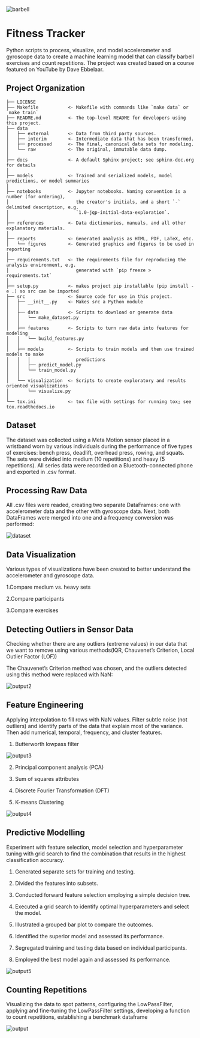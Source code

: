![barbell](https://github.com/kacperpodgorski00/tracking_barbell_exercises/assets/73601611/a22db238-528c-4cc2-8cb2-2295f1e0d992)

# Fitness Tracker

Python scripts to process, visualize, and model accelerometer and gyroscope data to create a machine learning model that can classify barbell exercises and count repetitions. The project was created based on a course featured on YouTube by Dave Ebbelaar.

## Project Organization

    ├── LICENSE
    ├── Makefile           <- Makefile with commands like `make data` or `make train`
    ├── README.md          <- The top-level README for developers using this project.
    ├── data
    │   ├── external       <- Data from third party sources.
    │   ├── interim        <- Intermediate data that has been transformed.
    │   ├── processed      <- The final, canonical data sets for modeling.
    │   └── raw            <- The original, immutable data dump.
    │
    ├── docs               <- A default Sphinx project; see sphinx-doc.org for details
    │
    ├── models             <- Trained and serialized models, model predictions, or model summaries
    │
    ├── notebooks          <- Jupyter notebooks. Naming convention is a number (for ordering),
    │                         the creator's initials, and a short `-` delimited description, e.g.
    │                         `1.0-jqp-initial-data-exploration`.
    │
    ├── references         <- Data dictionaries, manuals, and all other explanatory materials.
    │
    ├── reports            <- Generated analysis as HTML, PDF, LaTeX, etc.
    │   └── figures        <- Generated graphics and figures to be used in reporting
    │
    ├── requirements.txt   <- The requirements file for reproducing the analysis environment, e.g.
    │                         generated with `pip freeze > requirements.txt`
    │
    ├── setup.py           <- makes project pip installable (pip install -e .) so src can be imported
    ├── src                <- Source code for use in this project.
    │   ├── __init__.py    <- Makes src a Python module
    │   │
    │   ├── data           <- Scripts to download or generate data
    │   │   └── make_dataset.py
    │   │
    │   ├── features       <- Scripts to turn raw data into features for modeling
    │   │   └── build_features.py
    │   │
    │   ├── models         <- Scripts to train models and then use trained models to make
    │   │   │                 predictions
    │   │   ├── predict_model.py
    │   │   └── train_model.py
    │   │
    │   └── visualization  <- Scripts to create exploratory and results oriented visualizations
    │       └── visualize.py
    │
    └── tox.ini            <- tox file with settings for running tox; see tox.readthedocs.io

## Dataset

The dataset was collected using a Meta Motion sensor placed in a wristband worn by various individuals during the performance of five types of exercises: bench press, deadlift, overhead press, rowing, and squats. The sets were divided into medium (10 repetitions) and heavy (5 repetitions). All series data were recorded on a Bluetooth-connected phone and exported in .csv format.

 
## Processing Raw Data

All .csv files were readed, creating two separate DataFrames: one with accelerometer data and the other with gyroscope data. Next, both DataFrames were merged into one and a frequency conversion was performed:

![dataset](https://github.com/kacperpodgorski00/tracking_barbell_exercises/assets/73601611/141f281e-57d4-463f-b9da-8d0ccf81f5df)
 

## Data Visualization

Various types of visualizations have been created to better understand the accelerometer and gyroscope data.

1.Compare medium vs. heavy sets

2.Compare participants

3.Compare exercises

 

## Detecting Outliers in Sensor Data

Checking whether there are any outliers (extreme values) in our data that we want to remove using various methods(IQR, Chauvenet’s Criterion, Local Outlier Factor (LOF))

The Chauvenet’s Criterion method was chosen, and the outliers detected using this method were replaced with NaN:

![output2](https://github.com/kacperpodgorski00/tracking_barbell_exercises/assets/73601611/d3d00980-0b3f-4de1-8f7e-6292e31f67bd)


## Feature Engineering

Applying interpolation to fill rows with NaN values. Filter subtle noise (not outliers) and identify parts of the data that explain most of the variance. Then add numerical, temporal, frequency, and cluster features.

1. Butterworth lowpass filter

![output3](https://github.com/kacperpodgorski00/tracking_barbell_exercises/assets/73601611/31e731f6-1cff-4d7c-afd5-aff12886a827)

2. Principal component analysis (PCA)

3. Sum of squares attributes

4. Discrete Fourier Transformation (DFT)

5. K-means Clustering

![output4](https://github.com/kacperpodgorski00/tracking_barbell_exercises/assets/73601611/a09926b5-e112-4942-a2a5-2ce2f56151f2)

 

## Predictive Modelling

Experiment with feature selection, model selection and hyperparameter tuning with grid search to find the combination that results in the highest classification accuracy.

1. Generated separate sets for training and testing.

2. Divided the features into subsets.

3. Conducted forward feature selection employing a simple decision tree.

4. Executed a grid search to identify optimal hyperparameters and select the model.

5. Illustrated a grouped bar plot to compare the outcomes.

6. Identified the superior model and assessed its performance.

7. Segregated training and testing data based on individual participants.

8. Employed the best model again and assessed its performance.

![output5](https://github.com/kacperpodgorski00/tracking_barbell_exercises/assets/73601611/c988cfdb-0525-4684-a638-08cf7bf6e348) 

## Counting Repetitions

Visualizing the data to spot patterns, configuring the LowPassFilter, applying and fine-tuning the LowPassFilter settings, developing a function to count repetitions, establishing a benchmark dataframe

![output](https://github.com/kacperpodgorski00/tracking_barbell_exercises/assets/73601611/3bc121ae-0f88-4f9c-905f-1f3476f13b4e)


